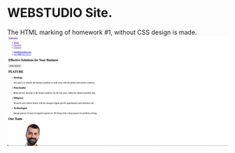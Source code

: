 # WEBSTUDIO Site.

The HTML marking of homework #1, without CSS design is made.
![Опис зображення](./asset/webstudio-site.png)